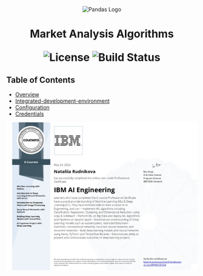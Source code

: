 <p align="center">
  <img src="https://pandas.pydata.org/static/img/pandas.svg" alt="Pandas Logo" width="200">
</p>

<h1 align="center"> Market Analysis Algorithms  </h>

<p align="center">
  <img alt="License" src="https://img.shields.io/badge/license-Apache%202.0-blue.svg">
  <img alt="Build Status" src="https://img.shields.io/badge/build-passing-teal.svg">
</p>

## Table of Contents

- [Overview](#overview)
- [Integrated-development-environment](#integrated-development-environment)
- [Configuration](#configuration)
- [Credentials](#credentials)

<p align="center">
  <img src="IBM Machine Learning Engineering Specialization ZRFNNCFZJ7G8.jpg" alt="Machine Learning Logo" width="825">
</p>